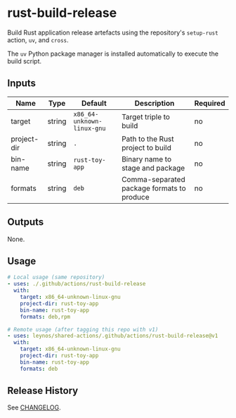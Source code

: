 # rust-build-release

Build Rust application release artefacts using the repository's `setup-rust`
action, `uv`, and `cross`.

The `uv` Python package manager is installed automatically to execute the build
script.

## Inputs

| Name        | Type   | Default                    | Description                                | Required |
| ----------- | ------ | -------------------------- | ------------------------------------------ | -------- |
| target      | string | `x86_64-unknown-linux-gnu` | Target triple to build                     | no       |
| project-dir | string | `.`                        | Path to the Rust project to build          | no       |
| bin-name    | string | `rust-toy-app`             | Binary name to stage and package           | no       |
| formats     | string | `deb`                      | Comma-separated package formats to produce | no       |

## Outputs

None.

## Usage

```yaml
# Local usage (same repository)
- uses: ./.github/actions/rust-build-release
  with:
    target: x86_64-unknown-linux-gnu
    project-dir: rust-toy-app
    bin-name: rust-toy-app
    formats: deb,rpm

# Remote usage (after tagging this repo with v1)
- uses: leynos/shared-actions/.github/actions/rust-build-release@v1
  with:
    target: x86_64-unknown-linux-gnu
    project-dir: rust-toy-app
    bin-name: rust-toy-app
    formats: deb
```

## Release History

See [CHANGELOG](CHANGELOG.md).
